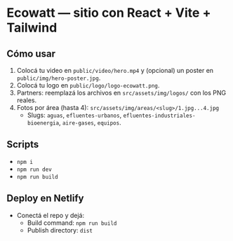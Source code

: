 # Ecowatt — sitio con React + Vite + Tailwind

## Cómo usar
1) Colocá tu video en `public/video/hero.mp4` y (opcional) un poster en `public/img/hero-poster.jpg`.
2) Colocá tu logo en `public/logo/logo-ecowatt.png`.
3) Partners: reemplazá los archivos en `src/assets/img/logos/` con los PNG reales.
4) Fotos por área (hasta 4): `src/assets/img/areas/<slug>/1.jpg...4.jpg`
   - Slugs: `aguas`, `efluentes-urbanos`, `efluentes-industriales-bioenergia`, `aire-gases`, `equipos`.

## Scripts
- `npm i`
- `npm run dev`
- `npm run build`

## Deploy en Netlify
- Conectá el repo y dejá:
  - Build command: `npm run build`
  - Publish directory: `dist`